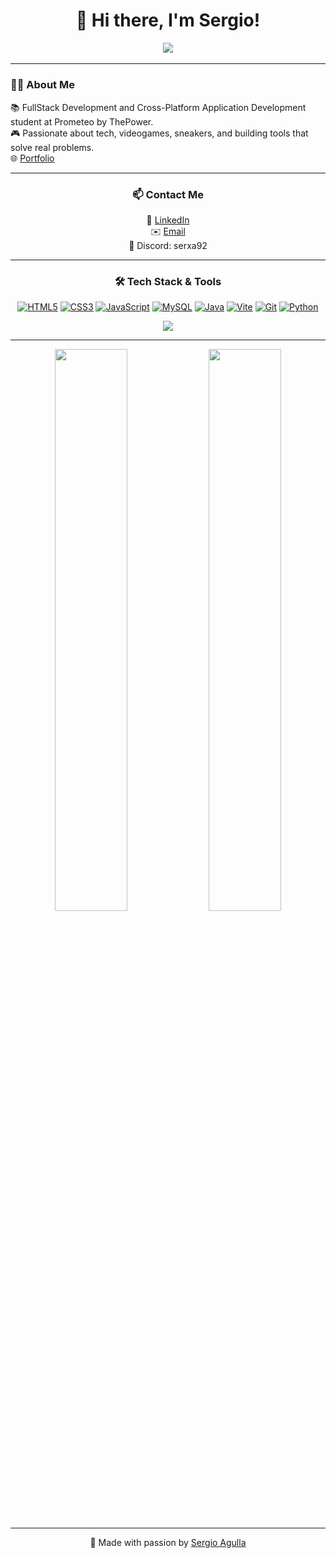 <h1 align="center">👋 Hi there, I'm Sergio!</h1>

<h2 align="center" style="margin-top: 0;">
  <img src="https://readme-typing-svg.herokuapp.com?font=Fira+Code&size=28&pause=1000&color=9B30FF&center=true&vCenter=true&multiline=true&width=500&height=120&lines=Fullstack+Developer;Passionate+about+Tech;Always+Learning" />
</h2>

---

### 🧔🏻 About Me

📚 FullStack Development and Cross-Platform Application Development student at Prometeo by ThePower.  
🎮 Passionate about tech, videogames, sneakers, and building tools that solve real problems.  
🌐 [Portfolio](https://sergioagulla.vercel.app/)

---

<h3 align="center">📫 Contact Me</h3>

<p align="center">
  💼 <a href="https://www.linkedin.com/in/sergio-agulla/">LinkedIn</a><br>
  ✉️ <a href="mailto:serxa92@hotmail.com">Email</a><br>
  💬 Discord: serxa92
</p>


---

<h3 align="center">🛠️ Tech Stack & Tools</h3>

<div align="center">

  <a href="https://developer.mozilla.org/en-US/docs/Web/HTML"><img src="https://img.icons8.com/color/50/html-5.png" alt="HTML5"/></a>
  <a href="https://developer.mozilla.org/en-US/docs/Web/CSS"><img src="https://img.icons8.com/color/50/css3.png" alt="CSS3"/></a>
  <a href="https://developer.mozilla.org/en-US/docs/Web/JavaScript"><img src="https://img.icons8.com/color/50/javascript.png" alt="JavaScript"/></a>
  <a href="https://www.mysql.com/"><img src="https://img.icons8.com/color/50/mysql-logo.png" alt="MySQL"/></a>
  <a href="https://www.java.com/"><img src="https://img.icons8.com/color/50/java-coffee-cup-logo.png" alt="Java"/></a>
  <a href="https://vitejs.dev/"><img src="https://img.icons8.com/color/50/vite.png" alt="Vite"/></a>
  <a href="https://git-scm.com/"><img src="https://img.icons8.com/color/50/git.png" alt="Git"/></a>
  <a href="https://www.python.org/"><img src="https://img.icons8.com/color/50/python.png" alt="Python"/></a>


  <img src="https://github-readme-stats.vercel.app/api/top-langs/?username=serxa92&layout=compact&theme=radical" />

</div>

---

<p align="center">
  <img width="48%" src="https://github-readme-stats.vercel.app/api?username=serxa92&show_icons=true&theme=radical" />
  <img width="48%" src="https://github-readme-streak-stats.herokuapp.com/?user=serxa92&theme=radical" />
</p>

---

<p align="center">
  🌱 Made with passion by <a href="https://github.com/serxa92">Sergio Agulla</a>
</p>

